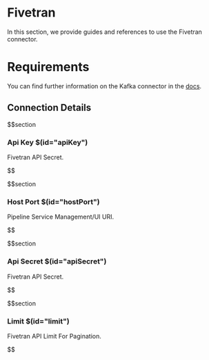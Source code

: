 # Fivetran

In this section, we provide guides and references to use the Fivetran connector.

# Requirements
<!-- to be updated -->
You can find further information on the Kafka connector in the [docs](https://docs.open-metadata.org/connectors/pipeline/fivetran).

## Connection Details

$$section
### Api Key $(id="apiKey")

Fivetran API Secret.
<!-- apiKey to be updated -->
$$

$$section
### Host Port $(id="hostPort")

Pipeline Service Management/UI URI.
<!-- hostPort to be updated -->
$$

$$section
### Api Secret $(id="apiSecret")

Fivetran API Secret.
<!-- apiSecret to be updated -->
$$

$$section
### Limit $(id="limit")

Fivetran API Limit For Pagination.
<!-- limit to be updated -->
$$
